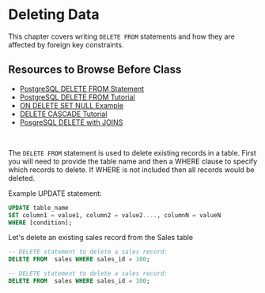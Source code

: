 # Deleting Data

This chapter covers writing `DELETE FROM` statements and how they are affected by foreign key constraints.


## Resources to Browse Before Class

- [PostgreSQL DELETE FROM Statement](https://www.youtube.com/watch?v=c7AAkX39_Wo)
- [PostgreSQL DELETE FROM Tutorial](https://www.postgresqltutorial.com/postgresql-delete/)
- [ON DELETE SET NULL Example](https://til.hashrocket.com/posts/c6866dc6c1-set-foreign-key-to-null-on-delete-in-postgres)
- [DELETE CASCADE Tutorial](https://kb.objectrocket.com/postgresql/how-to-use-the-postgresql-delete-cascade-1369)
- [PosgreSQL DELETE with JOINS](https://www.postgresqltutorial.com/postgresql-delete-join/)

<br>

The `DELETE FROM` statement is used to delete existing records in a table. First you will need to provide the table name and then a WHERE clause to specify which records to delete. If WHERE is not included then all records would be deleted.

Example UPDATE statement:
```sql
UPDATE table_name
SET column1 = value1, column2 = value2...., columnN = valueN
WHERE [condition];
```

Let's delete an existing sales record from the Sales table

```sql
-- DELETE statement to delete a sales record:
DELETE FROM  sales WHERE sales_id = 100;

-- DELETE statement to delete a sales record:
DELETE FROM  sales WHERE sales_id = 100;
```
